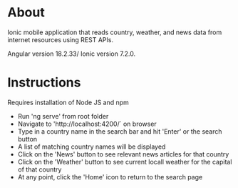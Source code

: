 # About
Ionic mobile application that reads country, weather, and news data from internet resources using REST APIs.

Angular version 18.2.33/ Ionic version  7.2.0.

# Instructions
Requires installation of Node JS and npm

- Run 'ng serve' from root folder
- Navigate to 'http://localhost:4200/` on browser
- Type in a country name in the search bar and hit 'Enter' or  the search button
- A list of matching country names will be displayed
- Click on the 'News' button to see relevant news articles for that country
- Click on the 'Weather' button to see current locall weather for the capital of that country
- At any point, click the 'Home' icon to return to the search page

